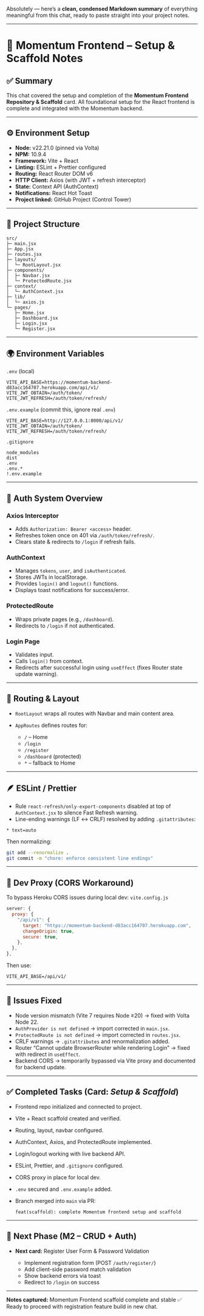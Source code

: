 Absolutely — here’s a **clean, condensed Markdown summary** of everything meaningful from this chat, ready to paste straight into your project notes.

---

# 🧱 Momentum Frontend – Setup & Scaffold Notes

## ✅ Summary

This chat covered the setup and completion of the **Momentum Frontend Repository & Scaffold** card.
All foundational setup for the React frontend is complete and integrated with the Momentum backend.

---

## ⚙️ Environment Setup

- **Node:** v22.21.0 (pinned via Volta)
- **NPM:** 10.9.4
- **Framework:** Vite + React
- **Linting:** ESLint + Prettier configured
- **Routing:** React Router DOM v6
- **HTTP Client:** Axios (with JWT + refresh interceptor)
- **State:** Context API (AuthContext)
- **Notifications:** React Hot Toast
- **Project linked:** GitHub Project (Control Tower)

---

## 📁 Project Structure

```
src/
├─ main.jsx
├─ App.jsx
├─ routes.jsx
├─ layouts/
│  └─ RootLayout.jsx
├─ components/
│  ├─ Navbar.jsx
│  └─ ProtectedRoute.jsx
├─ context/
│  └─ AuthContext.jsx
├─ lib/
│  └─ axios.js
└─ pages/
   ├─ Home.jsx
   ├─ Dashboard.jsx
   ├─ Login.jsx
   └─ Register.jsx
```

---

## 🌍 Environment Variables

`.env` (local)

```
VITE_API_BASE=https://momentum-backend-d83acc164707.herokuapp.com/api/v1/
VITE_JWT_OBTAIN=/auth/token/
VITE_JWT_REFRESH=/auth/token/refresh/
```

`.env.example` (commit this, ignore real `.env`)

```
VITE_API_BASE=http://127.0.0.1:8000/api/v1/
VITE_JWT_OBTAIN=/auth/token/
VITE_JWT_REFRESH=/auth/token/refresh/
```

`.gitignore`

```
node_modules
dist
.env
.env.*
!.env.example
```

---

## 🔐 Auth System Overview

### **Axios Interceptor**

- Adds `Authorization: Bearer <access>` header.
- Refreshes token once on 401 via `/auth/token/refresh/`.
- Clears state & redirects to `/login` if refresh fails.

### **AuthContext**

- Manages `tokens`, `user`, and `isAuthenticated`.
- Stores JWTs in localStorage.
- Provides `login()` and `logout()` functions.
- Displays toast notifications for success/error.

### **ProtectedRoute**

- Wraps private pages (e.g., `/dashboard`).
- Redirects to `/login` if not authenticated.

### **Login Page**

- Validates input.
- Calls `login()` from context.
- Redirects after successful login using `useEffect` (fixes Router state update warning).

---

## 🧭 Routing & Layout

- `RootLayout` wraps all routes with Navbar and main content area.
- `AppRoutes` defines routes for:

  - `/` – Home
  - `/login`
  - `/register`
  - `/dashboard` (protected)
  - `*` – fallback to Home

---

## 🪶 ESLint / Prettier

- Rule `react-refresh/only-export-components` disabled at top of `AuthContext.jsx` to silence Fast Refresh warning.
- Line-ending warnings (LF ↔ CRLF) resolved by adding `.gitattributes`:

```
* text=auto
```

Then normalizing:

```bash
git add --renormalize .
git commit -m "chore: enforce consistent line endings"
```

---

## 🚀 Dev Proxy (CORS Workaround)

To bypass Heroku CORS issues during local dev:
`vite.config.js`

```js
server: {
  proxy: {
    "/api/v1": {
      target: "https://momentum-backend-d83acc164707.herokuapp.com",
      changeOrigin: true,
      secure: true,
    },
  },
},
```

Then use:

```
VITE_API_BASE=/api/v1/
```

---

## 🧩 Issues Fixed

- Node version mismatch (Vite 7 requires Node ≥20) → fixed with Volta Node 22.
- `AuthProvider is not defined` → import corrected in `main.jsx`.
- `ProtectedRoute is not defined` → import corrected in `routes.jsx`.
- CRLF warnings → `.gitattributes` and renormalization added.
- Router “Cannot update BrowserRouter while rendering Login” → fixed with redirect in `useEffect`.
- Backend CORS → temporarily bypassed via Vite proxy and documented for backend update.

---

## ✅ Completed Tasks (Card: _Setup & Scaffold_)

- Frontend repo initialized and connected to project.
- Vite + React scaffold created and verified.
- Routing, layout, navbar configured.
- AuthContext, Axios, and ProtectedRoute implemented.
- Login/logout working with live backend API.
- ESLint, Prettier, and `.gitignore` configured.
- CORS proxy in place for local dev.
- `.env` secured and `.env.example` added.
- Branch merged into `main` via PR:

  ```
  feat(scaffold): complete Momentum frontend setup and scaffold
  ```

---

## 🧱 Next Phase (M2 – CRUD + Auth)

- **Next card:** Register User Form & Password Validation

  - Implement registration form (POST `/auth/register/`)
  - Add client-side password match validation
  - Show backend errors via toast
  - Redirect to `/login` on success

---

**Notes captured:** Momentum Frontend scaffold complete and stable ✅
Ready to proceed with registration feature build in new chat.
